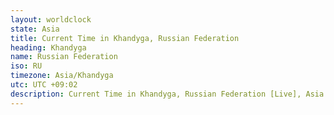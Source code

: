 ```yaml
---
layout: worldclock
state: Asia
title: Current Time in Khandyga, Russian Federation
heading: Khandyga
name: Russian Federation
iso: RU
timezone: Asia/Khandyga
utc: UTC +09:02
description: Current Time in Khandyga, Russian Federation [Live], Asia. Live update now time in Khandyga, timezone Asia/Khandyga, UTC +09:02, Country ISO code & Current Local Time.
---
```


